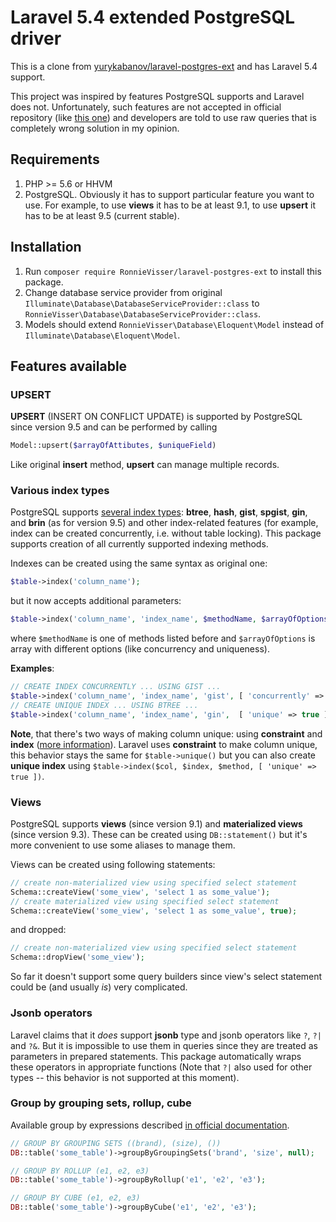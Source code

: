 # Laravel 5.4 extended PostgreSQL driver

This is a clone from [yurykabanov/laravel-postgres-ext](https://github.com/yurykabanov/laravel-postgres-ext) and has Laravel 5.4 support.

This project was inspired by features PostgreSQL supports and Laravel does not. Unfortunately, such features are not accepted in official repository (like [this one](https://github.com/laravel/framework/pull/9866)) and developers are told to use raw queries that is completely wrong solution in my opinion.

## Requirements

1. PHP >= 5.6 or HHVM
2. PostgreSQL. Obviously it has to support particular feature you want to use. For example, to use **views** it has to be at least 9.1, to use **upsert** it has to be at least 9.5 (current stable). 

## Installation

1. Run `composer require RonnieVisser/laravel-postgres-ext` to install this package.
2. Change database service provider from original `Illuminate\Database\DatabaseServiceProvider::class` to `RonnieVisser\Database\DatabaseServiceProvider::class`.
3. Models should extend `RonnieVisser\Database\Eloquent\Model` instead of `Illuminate\Database\Eloquent\Model`.

## Features available

### UPSERT

**UPSERT** (INSERT ON CONFLICT UPDATE) is supported by PostgreSQL since version 9.5 and can be performed by calling
```php
Model::upsert($arrayOfAttibutes, $uniqueField)
```
Like original **insert** method, **upsert** can manage multiple records.

### Various index types

PostgreSQL supports [several index types](https://www.postgresql.org/docs/current/static/sql-createindex.html): **btree**, **hash**, **gist**, **spgist**, **gin**, and **brin** (as for version 9.5) and other index-related features (for example, index can be created concurrently, i.e. without table locking). This package supports creation of all currently supported indexing methods.

Indexes can be created using the same syntax as original one:
```php
$table->index('column_name');
```
but it now accepts additional parameters:
```php
$table->index('column_name', 'index_name', $methodName, $arrayOfOptions);
```
where `$methodName` is one of methods listed before and `$arrayOfOptions` is array with different options (like concurrency and uniqueness).

**Examples**:
```php
// CREATE INDEX CONCURRENTLY ... USING GIST ...
$table->index('column_name', 'index_name', 'gist', [ 'concurrently' => true ]);
// CREATE UNIQUE INDEX ... USING BTREE ...
$table->index('column_name', 'index_name', 'gin',  [ 'unique' => true ]);
```

**Note**, that there's two ways of making column unique: using **constraint** and **index** ([more information](http://stackoverflow.com/questions/23542794/postgres-unique-constraint-vs-index)). Laravel uses **constraint** to make column unique, this behavior stays the same for `$table->unique()` but you can also create **unique index** using `$table->index($col, $index, $method, [ 'unique' => true ])`.

### Views

PostgreSQL supports **views** (since version 9.1) and **materialized views** (since version 9.3). These can be created using `DB::statement()` but it's more convenient to use some aliases to manage them.
 
Views can be created using following statements:
```php
// create non-materialized view using specified select statement
Schema::createView('some_view', 'select 1 as some_value');
// create materialized view using specified select statement
Schema::createView('some_view', 'select 1 as some_value', true);
```
and dropped:
```php
// create non-materialized view using specified select statement
Schema::dropView('some_view');
```

So far it doesn't support some query builders since view's select statement could be (and usually *is*) very complicated.

### Jsonb operators

Laravel claims that it *does* support **jsonb** type and jsonb operators like `?`, `?|` and `?&`. But it is impossible to use them in queries since they are treated as parameters in prepared statements. This package automatically wraps these operators in appropriate functions (Note that `?|` also used for other types -- this behavior is not supported at this moment).

### Group by grouping sets, rollup, cube

Available group by expressions described [in official documentation](https://www.postgresql.org/docs/devel/static/queries-table-expressions.html).

```php
// GROUP BY GROUPING SETS ((brand), (size), ())
DB::table('some_table')->groupByGroupingSets('brand', 'size', null);

// GROUP BY ROLLUP (e1, e2, e3)
DB::table('some_table')->groupByRollup('e1', 'e2', 'e3');

// GROUP BY CUBE (e1, e2, e3)
DB::table('some_table')->groupByCube('e1', 'e2', 'e3');
```
